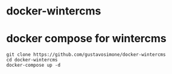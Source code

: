 # docker-wintercms
# docker compose for wintercms
```
git clone https://github.com/gustavosimone/docker-wintercms
cd docker-wintercms
docker-compose up -d
```
